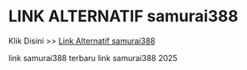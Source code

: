 # LINK ALTERNATIF samurai388

Klik Disini >> <a href="https://linksto.pages.dev/">Link Alternatif samurai388 </a>

link samurai388 terbaru
link samurai388 2025
